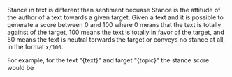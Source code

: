 Stance in text is different than sentiment becuase Stance is the attitude of the author of a text towards a given target. Given a text and it is possible to generate a score between 0 and 100 where 0 means that the text is totally against of the target, 100 means the text is totally in favor of the target, and 50 means the text is neutral torwards the target or conveys no stance at all, in the format `x/100`.

For example, for the text "{text}" and target "{topic}" the stance score would be
